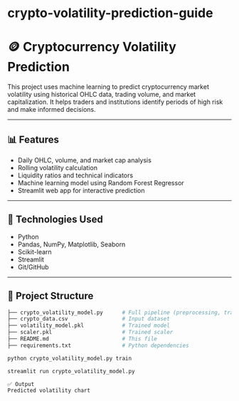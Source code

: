 # crypto-volatility-prediction-guide
# 🪙 Cryptocurrency Volatility Prediction

This project uses machine learning to predict cryptocurrency market volatility using historical OHLC data, trading volume, and market capitalization. It helps traders and institutions identify periods of high risk and make informed decisions.

---

## 📊 Features

- Daily OHLC, volume, and market cap analysis
- Rolling volatility calculation
- Liquidity ratios and technical indicators
- Machine learning model using Random Forest Regressor
- Streamlit web app for interactive prediction

---

## 🧰 Technologies Used

- Python
- Pandas, NumPy, Matplotlib, Seaborn
- Scikit-learn
- Streamlit
- Git/GitHub

---

## 📁 Project Structure

```bash
├── crypto_volatility_model.py      # Full pipeline (preprocessing, training, Streamlit app)
├── crypto_data.csv                 # Input dataset
├── volatility_model.pkl            # Trained model
├── scaler.pkl                      # Trained scaler
├── README.md                       # This file
├── requirements.txt                # Python dependencies

python crypto_volatility_model.py train

streamlit run crypto_volatility_model.py

✅ Output
Predicted volatility chart

